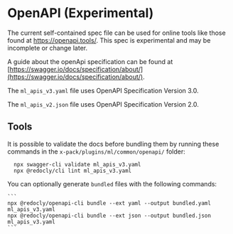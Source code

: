 # OpenAPI (Experimental)

The current self-contained spec file can be used for online tools like those found at https://openapi.tools/. This spec is experimental and may be incomplete or change later.

A guide about the openApi specification can be found at [https://swagger.io/docs/specification/about/](https://swagger.io/docs/specification/about/).

The `ml_apis_v3.yaml` file uses OpenAPI Specification Version 3.0.

The `ml_apis_v2.json` file uses OpenAPI Specification Version 2.0.

 ## Tools

It is possible to validate the docs before bundling them by running these commands in the `x-pack/plugins/ml/common/openapi/` folder:
  ```
    npx swagger-cli validate ml_apis_v3.yaml
    npx @redocly/cli lint ml_apis_v3.yaml
  ```

You can optionally generate `bundled` files with the following commands:

    ```
    npx @redocly/openapi-cli bundle --ext yaml --output bundled.yaml ml_apis_v3.yaml
    npx @redocly/openapi-cli bundle --ext json --output bundled.json ml_apis_v3.yaml
    ```

